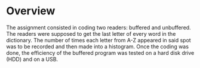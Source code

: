 # Overview

The assignment consisted in coding two readers: buffered and unbuffered. The readers were supposed to get the last letter of every word in the dictionary. The number of times each letter from A-Z appeared in said spot was to be recorded and then made into a histogram. Once the coding was done, the efficiency of the buffered program was tested on a hard disk drive (HDD) and on a USB.
